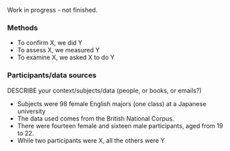 Work in progress - not finished. 

### Methods

* To confirm X, we did Y 
* To assess X, we measured Y 
* To examine X, we asked X to do Y

### Participants/data sources
DESCRIBE your context/subjects/data (people, or books, or emails?)
* Subjects were 98 female English majors (one class) at a Japanese university
* The data used comes from the British National Corpus.
* There were fourteen female and sixteen male participants, aged from 19 to 22.
* While two participants were X, all the others were Y
